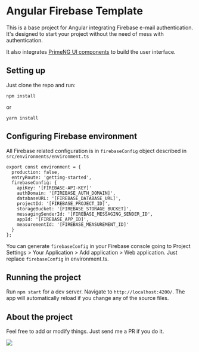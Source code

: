 # Angular Firebase Template

This is a base project for Angular integrating Firebase e-mail authentication. It's designed to start your project without the need of mess with authentication.

It also integrates [PrimeNG UI components](https://www.primefaces.org/primeng/#/) to build the user interface.

## Setting up

Just clone the repo and run:

`npm install`

or

`yarn install`

## Configuring Firebase environment

All Firebase related configuration is in `firebaseConfig` object described in `src/environments/environment.ts`

```
export const environment = {
  production: false,
  entryRoute: 'getting-started',
  firebaseConfig: {
    apiKey: '[FIREBASE-API-KEY]'
    authDomain: '[FIREBASE_AUTH_DOMAIN]',
    databaseURL: '[FIREBASE_DATABASE_URL]',
    projectId: '[FIREBASE_PROJECT_ID]',
    storageBucket: '[FIREBASE_STORAGE_BUCKET]',
    messagingSenderId: '[FIREBASE_MESSAGING_SENDER_ID',
    appId: '[FIREBASE_APP_ID]',
    measurementId: '[FIREBASE_MEASUREMENT_ID]'
  }
};
```

You can generate `firebaseConfig` in your Firebase console going to Project Settings > Your Application > Add application > Web application. Just replace `firebaseConfig` in environment.ts.

## Running the project

Run `npm start` for a dev server. Navigate to `http://localhost:4200/`. The app will automatically reload if you change any of the source files.

## About the project

Feel free to add or modify things. Just send me a PR if you do it.

![](https://i.postimg.cc/T1J66Bq7/shot.png)
